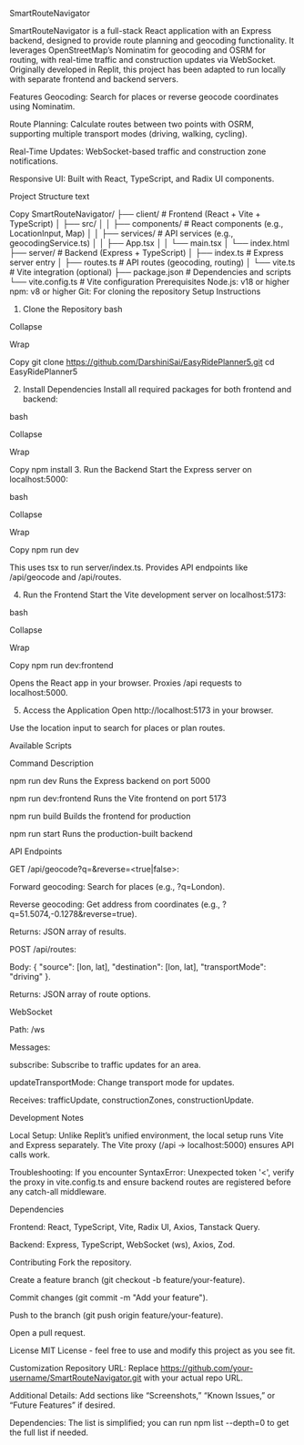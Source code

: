SmartRouteNavigator

SmartRouteNavigator is a full-stack React application with an Express backend, designed to provide route planning and geocoding functionality. It leverages OpenStreetMap’s Nominatim for geocoding and OSRM for routing, with real-time traffic and construction updates via WebSocket. Originally developed in Replit, this project has been adapted to run locally with separate frontend and backend servers.

Features
Geocoding: Search for places or reverse geocode coordinates using Nominatim.

Route Planning: Calculate routes between two points with OSRM, supporting multiple transport modes (driving, walking, cycling).

Real-Time Updates: WebSocket-based traffic and construction zone notifications.

Responsive UI: Built with React, TypeScript, and Radix UI components.

Project Structure
text

Copy
SmartRouteNavigator/
├── client/              # Frontend (React + Vite + TypeScript)
│   ├── src/
│   │   ├── components/  # React components (e.g., LocationInput, Map)
│   │   ├── services/    # API services (e.g., geocodingService.ts)
│   │   ├── App.tsx
│   │   └── main.tsx
│   └── index.html
├── server/              # Backend (Express + TypeScript)
│   ├── index.ts         # Express server entry
│   ├── routes.ts        # API routes (geocoding, routing)
│   └── vite.ts          # Vite integration (optional)
├── package.json         # Dependencies and scripts
└── vite.config.ts       # Vite configuration
Prerequisites
Node.js: v18 or higher
npm: v8 or higher
Git: For cloning the repository
Setup Instructions
1. Clone the Repository
bash

Collapse

Wrap

Copy
git clone https://github.com/DarshiniSai/EasyRidePlanner5.git
cd EasyRidePlanner5

2. Install Dependencies
Install all required packages for both frontend and backend:

bash

Collapse

Wrap

Copy
npm install
3. Run the Backend
Start the Express server on localhost:5000:

bash

Collapse

Wrap

Copy
npm run dev


This uses tsx to run server/index.ts.
Provides API endpoints like /api/geocode and /api/routes.


4. Run the Frontend
Start the Vite development server on localhost:5173:

bash

Collapse

Wrap

Copy
npm run dev:frontend


Opens the React app in your browser.
Proxies /api requests to localhost:5000.


5. Access the Application
Open http://localhost:5173 in your browser.

Use the location input to search for places or plan routes.

Available Scripts

Command	Description

npm run dev	Runs the Express backend on port 5000

npm run dev:frontend	Runs the Vite frontend on port 5173

npm run build	Builds the frontend for production

npm run start	Runs the production-built backend

API Endpoints

GET /api/geocode?q=<query>&reverse=<true|false>:

Forward geocoding: Search for places (e.g., ?q=London).

Reverse geocoding: Get address from coordinates (e.g., ?q=51.5074,-0.1278&reverse=true).

Returns: JSON array of results.

POST /api/routes:

Body: { "source": [lon, lat], "destination": [lon, lat], "transportMode": "driving" }.

Returns: JSON array of route options.

WebSocket

Path: /ws

Messages:

subscribe: Subscribe to traffic updates for an area.

updateTransportMode: Change transport mode for updates.

Receives: trafficUpdate, constructionZones, constructionUpdate.

Development Notes

Local Setup: Unlike Replit’s unified environment, the local setup runs Vite and Express separately. The Vite proxy (/api → localhost:5000) ensures API calls work.

Troubleshooting: If you encounter SyntaxError: Unexpected token '<', verify the proxy in vite.config.ts and ensure backend routes are registered before any catch-all middleware.

Dependencies

Frontend: React, TypeScript, Vite, Radix UI, Axios, Tanstack Query.

Backend: Express, TypeScript, WebSocket (ws), Axios, Zod.

Contributing
Fork the repository.

Create a feature branch (git checkout -b feature/your-feature).

Commit changes (git commit -m "Add your feature").

Push to the branch (git push origin feature/your-feature).

Open a pull request.

License
MIT License - feel free to use and modify this project as you see fit.

Customization
Repository URL: Replace https://github.com/your-username/SmartRouteNavigator.git with your actual repo URL.

Additional Details: Add sections like “Screenshots,” “Known Issues,” or “Future Features” if desired.

Dependencies: The list is simplified; you can run npm list --depth=0 to get the full list if needed.

